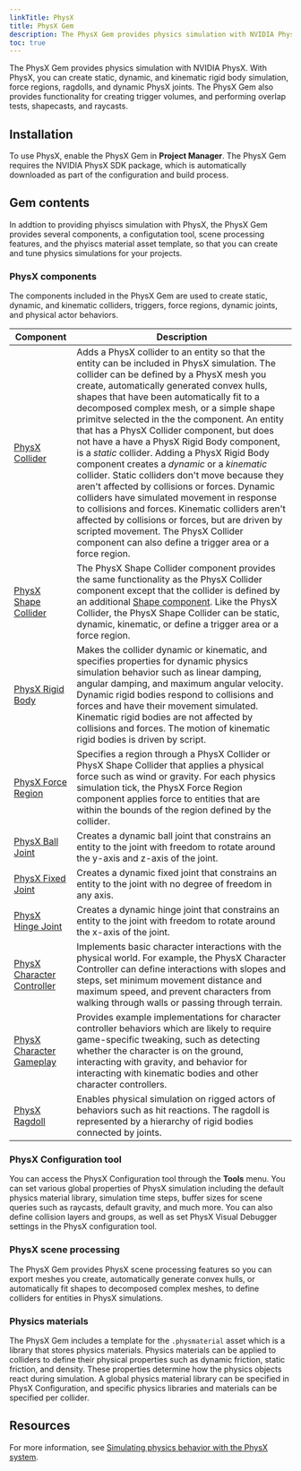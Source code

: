 ```yaml
---
linkTitle: PhysX
title: PhysX Gem
description: The PhysX Gem provides physics simulation with NVIDIA PhysX including static and dynamic rigid body simulation, force regions, ragdolls, and dynamic PhysX joints.
toc: true
---
```


The PhysX Gem provides physics simulation with NVIDIA PhysX. With PhysX, you can create static, dynamic, and kinematic rigid body simulation, force regions, ragdolls, and dynamic PhysX joints. The PhysX Gem also provides functionality for creating trigger volumes, and performing overlap tests, shapecasts, and raycasts.

## Installation

To use PhysX, enable the PhysX Gem in **Project Manager**. The PhysX Gem requires the NVIDIA PhysX SDK package, which is automatically downloaded as part of the configuration and build process. 

## Gem contents

In addtion to providing phyiscs simulation with PhysX, the PhysX Gem provides several components, a configutation tool, scene processing features, and the phyiscs material asset template, so that you can create and tune physics simulations for your projects.

### PhysX components

The components included in the PhysX Gem are used to create static, dynamic, and kinematic colliders, triggers, force regions, dynamic joints, and physical actor behaviors.

| Component | Description |
| - | - |
| [PhysX Collider](/docs/user-guide/components/reference/physx/collider/) | Adds a PhysX collider to an entity so that the entity can be included in PhysX simulation. The collider can be defined by a PhysX mesh you create, automatically generated convex hulls, shapes that have been automatically fit to a decomposed complex mesh, or a simple shape primitve selected in the the component. An entity that has a PhysX Collider component, but does not have a have a PhysX Rigid Body component, is a *static* collider. Adding a PhysX Rigid Body component creates a *dynamic* or a *kinematic* collider. Static colliders don't move because they aren't affected by collisions or forces. Dynamic colliders have simulated movement in response to collisions and forces. Kinematic colliders aren't affected by collisions or forces, but are driven by scripted movement. The PhysX Collider component can also define a trigger area or a force region. |
| [PhysX Shape Collider](/docs/user-guide/components/reference/physx/shape-collider/) | The PhysX Shape Collider component provides the same functionality as the PhysX Collider component except that the collider is defined by an additional [Shape component](/docs/user-guide/components/reference/shape/). Like the PhysX Collider, the PhysX Shape Collider can be static, dynamic, kinematic, or define a trigger area or a force region. |
| [PhysX Rigid Body](/docs/user-guide/components/reference/physx/rigid-body-physics/) | Makes the collider dynamic or kinematic, and specifies properties for dynamic physics simulation behavior such as linear damping, angular damping, and maximum angular velocity. Dynamic rigid bodies respond to collisions and forces and have their movement simulated. Kinematic rigid bodies are not affected by collisions and forces. The motion of kinematic rigid bodies is driven by script. |
| [PhysX Force Region](/docs/user-guide/components/reference/physx/force-region/) | Specifies a region through a PhysX Collider or PhysX Shape Collider that applies a physical force such as wind or gravity. For each physics simulation tick, the PhysX Force Region component applies force to entities that are within the bounds of the region defined by the collider. |
| [PhysX Ball Joint](/docs/user-guide/components/reference/physx/ball-joint) | Creates a dynamic ball joint that constrains an entity to the joint with freedom to rotate around the y-axis and z-axis of the joint. |
| [PhysX Fixed Joint](/docs/user-guide/components/reference/physx/fixed-joint) | Creates a dynamic fixed joint that constrains an entity to the joint with no degree of freedom in any axis. |
| [PhysX Hinge Joint](/docs/user-guide/components/reference/physx/hinge-joint) | Creates a dynamic hinge joint that constrains an entity to the joint with freedom to rotate around the x-axis of the joint. |
| [PhysX Character Controller](/docs/user-guide/components/reference/physx/character-controller/) | Implements basic character interactions with the physical world. For example, the PhysX Character Controller can define interactions with slopes and steps, set minimum movement distance and maximum speed, and prevent characters from walking through walls or passing through terrain. |
| [PhysX Character Gameplay](/docs/user-guide/components/reference/physx/character-gameplay/) | Provides example implementations for character controller behaviors which are likely to require game-specific tweaking, such as detecting whether the character is on the ground, interacting with gravity, and behavior for interacting with kinematic bodies and other character controllers. |
| [PhysX Ragdoll](/docs/user-guide/components/reference/physx/ragdoll/) | Enables physical simulation on rigged actors of behaviors such as hit reactions. The ragdoll is represented by a hierarchy of rigid bodies connected by joints. |

### PhysX Configuration tool

You can access the PhysX Configuration tool through the **Tools** menu. You can set various global properties of PhysX simulation including the default physics material library, simulation time steps, buffer sizes for scene queries such as raycasts, default gravity, and much more. You can also define collision layers and groups, as well as set PhysX Visual Debugger settings in the PhysX configuration tool.

### PhysX scene processing

The PhysX Gem provides PhysX scene processing features so you can export meshes you create, automatically generate convex hulls, or automatically fit shapes to decomposed complex meshes, to define colliders for entities in PhysX simulations.

### Physics materials

The PhysX Gem includes a template for the `.physmaterial` asset which is a library that stores physics materials. Physics materials can be applied to colliders to define their physical properties such as dynamic friction, static friction, and density. These properties determine how the physics objects react during simulation. A global physics material library can be specified in PhysX Configuration, and specific physics libraries and materials can be specified per collider.

## Resources    

For more information, see [Simulating physics behavior with the PhysX system](/docs/user-guide/interactivity/physics/nvidia-physx/).
